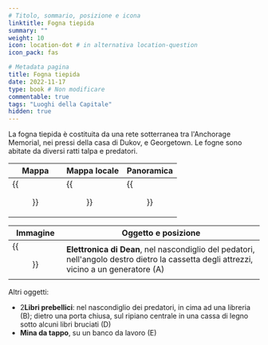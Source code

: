 ```yaml
---
# Titolo, sommario, posizione e icona
linktitle: Fogna tiepida
summary: ""
weight: 10
icon: location-dot # in alternativa location-question
icon_pack: fas

# Metadata pagina
title: Fogna tiepida
date: 2022-11-17
type: book # Non modificare
commentable: true
tags: "Luoghi della Capitale"
hidden: true
---
```





La fogna tiepida è costituita da una rete sotterranea tra l'Anchorage Memorial, nei pressi della casa di Dukov, e Georgetown. Le fogne sono abitate da diversi ratti talpa e predatori.

| Mappa | Mappa locale | Panoramica |
| ----- | ------------ | ---------- |
| {{<figure src="Tepid_Sewers_loc.webp">}}  | {{<figure src="Metro_Tepid_Sewer_loc.webp">}}  |  {{<figure src="Tepid_sewer_exterior.webp">}} |

| Immagine | Oggetto e posizione                                                                                         |
| -------- | ----------------------------------------------------------------------------------------------------------- |
|  {{<figure src="Dean's_Electronics_tepid_sewers.webp">}}        | **Elettronica di Dean**, nel nascondiglio del pedatori, nell'angolo destro dietro la cassetta degli attrezzi, vicino a un generatore (A) | 



Altri oggetti:
- 2**Libri prebellici**: nel nascondiglio dei predatori, in cima ad una libreria (B); dietro una porta chiusa,  sul ripiano centrale in una cassa di legno sotto alcuni libri bruciati (D)
- **Mina da tappo**,  su un banco da lavoro (E)